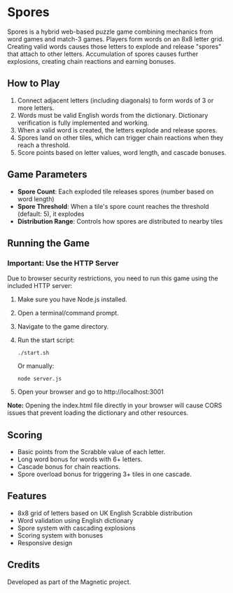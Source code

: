 # Spores

Spores is a hybrid web-based puzzle game combining mechanics from word games and match-3 games. Players form words on an 8x8 letter grid. Creating valid words causes those letters to explode and release "spores" that attach to other letters. Accumulation of spores causes further explosions, creating chain reactions and earning bonuses.

## How to Play

1. Connect adjacent letters (including diagonals) to form words of 3 or more letters.
2. Words must be valid English words from the dictionary. Dictionary verification is fully implemented and working.
3. When a valid word is created, the letters explode and release spores.
4. Spores land on other tiles, which can trigger chain reactions when they reach a threshold.
5. Score points based on letter values, word length, and cascade bonuses.

## Game Parameters
- **Spore Count**: Each exploded tile releases spores (number based on word length)
- **Spore Threshold**: When a tile's spore count reaches the threshold (default: 5), it explodes
- **Distribution Range**: Controls how spores are distributed to nearby tiles

## Running the Game

### Important: Use the HTTP Server

Due to browser security restrictions, you need to run this game using the included HTTP server:

1. Make sure you have Node.js installed.
2. Open a terminal/command prompt.
3. Navigate to the game directory.
4. Run the start script:

   ```
   ./start.sh
   ```
   
   Or manually:
   
   ```
   node server.js
   ```

5. Open your browser and go to http://localhost:3001

**Note:** Opening the index.html file directly in your browser will cause CORS issues that prevent loading the dictionary and other resources.

## Scoring

- Basic points from the Scrabble value of each letter.
- Long word bonus for words with 6+ letters.
- Cascade bonus for chain reactions.
- Spore overload bonus for triggering 3+ tiles in one cascade.

## Features

- 8x8 grid of letters based on UK English Scrabble distribution
- Word validation using English dictionary
- Spore system with cascading explosions
- Scoring system with bonuses
- Responsive design

## Credits

Developed as part of the Magnetic project.
